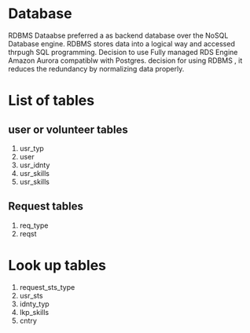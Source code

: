 # Database 
 <p> RDBMS Dataabse preferred a as backend database over the NoSQL Database engine.
 RDBMS stores data into a logical way and accessed thrpugh SQL programming. 
 Decision to use Fully managed RDS Engine Amazon Aurora compatiblw with Postgres.
 decision for using RDBMS , it reduces the redundancy by normalizing data properly. </p>
 
 # List of tables 
 ## user or volunteer tables
 1. usr_typ
 2. user
 3. usr_idnty 
 4. usr_skills
 5. usr_skills
 ## Request tables 
 1. req_type
 2. reqst
 # Look up tables
 1. request_sts_type
 2. usr_sts
 3. idnty_typ
 4. lkp_skills
 5. cntry 
  
 

  
 
 
